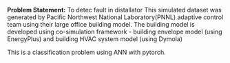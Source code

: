 **Problem Statement:** To detec fault in distallator
This simulated dataset was generated by Pacific Northwest National Laboratory(PNNL) adaptive control 
team using their large office building model. The building model is developed using co-simulation 
framework - building envelope model (using EnergyPlus) and building HVAC system model (using 
Dymola)

This is a classification problem using ANN with pytorch.